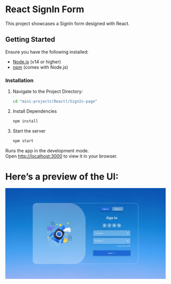 # React SignIn Form

This project showcases a SignIn form designed with React.



## Getting Started

Ensure you have the following installed:
- [Node.js](https://nodejs.org/) (v14 or higher)
- [npm](https://www.npmjs.com/) (comes with Node.js)


### Installation

1. Navigate to the Project Directory:

    ```bash
    cd "mini-projects(React)/SignIn-page"

2. Install Dependencies

    ```bash
    npm install

3. Start the server

    ```bash
    npm start

Runs the app in the development mode.\
Open [http://localhost:3000](http://localhost:3000) to view it in your browser.



# Here’s  a  preview  of  the  UI:

![Signup Form UI](preview/form.jpg)
